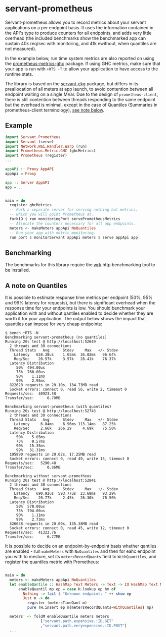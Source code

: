 # servant-prometheus

Servant-prometheus allows you to record metrics about your servant applications on a per endpoint basis. It uses the information contained in the API's type to produce counters for all endpoints, and adds very little overhead (the included benchmarks show the benchmarked app can sustain 40k req/sec with monitoring, and 41k ewithout, when quantiles are not measured).

In the example below, run time system metrics are also reported on using the [prometheus-metrics-ghc](https://hackage.haskell.org/package/prometheus-metrics-ghc) package. If using GHC metrics, make sure that your app is run with `+RTS -T` to allow your application to have access to the runtime stats.

The library is based on the [servant-ekg](https://hackage.haskell.org/package/servant-ekg) package, but differs in its preallocation of all meters at app launch, to avoid contention between all endpoint waiting on a single MVar. Due to the design of `prometheus-client`, there is still contention between threads responding to the same endpoint but the overhead is minimal, except in the case of Quantiles (Summaries in prometheus-client terminology), [see note below](#a-note-on-quantiles).

## Example

```haskell
import Servant.Prometheus
import Servant (serve)
import Network.Wai.Handler.Warp (run)
import Prometheus.Metric.GHC (ghcMetrics)
import Prometheus (register)
...

appAPi :: Proxy AppAPI
appApi = Proxy

app :: Server AppAPI
app = ...


main = do
  register ghcMetrics
  -- Fork a separate server for serving nothing but metrics,
  -- which you will point Prometheus at.
  forkIO $ run monitoringPort servePrometheusMetrics
  -- Allocate the counters necessary for all app endpoints.
  meters <- makeMeters appApi NoQuantiles
  -- Run your app with metric monitoring.
  run port $ monitorServant appApi meters $ serve appApi app

```

## Benchmarking
The benchmarks for this library require the [wrk](https://github.com/wg/wrk) http benchmarking tool to be installed.

## A note on Quantiles
It is possible to estimate response time metrics per endpoint (50%, 95% and 99% latency for requests), but there is significant overhead when the response time for your endpoints is low. You should benchmark your application with and without qantiles enabled to decide whether they are worth it for your application. The output below shows the impact that quantiles can impose for very cheap endpoints:

```
$ bench +RTS -N
Benchmarking servant-prometheus (no quantiles)
Running 20s test @ http://localhost:52649
  2 threads and 30 connections
  Thread Stats   Avg      Stdev     Max   +/- Stdev
    Latency   658.38us    1.05ms  36.02ms   96.64%
    Req/Sec    20.57k     3.57k   28.41k    76.37%
  Latency Distribution
     50%  494.00us
     75%  760.00us
     90%    1.11ms
     99%    2.95ms
  822628 requests in 20.10s, 134.73MB read
  Socket errors: connect 0, read 56, write 2, timeout 0
Requests/sec:  40923.58
Transfer/sec:      6.70MB

Benchmarking servant-prometheus (with quantiles)
Running 20s test @ http://localhost:52743
  2 threads and 30 connections
  Thread Stats   Avg      Stdev     Max   +/- Stdev
    Latency     6.84ms    6.96ms 113.14ms   87.25%
    Req/Sec     2.66k   266.29     4.69k    75.50%
  Latency Distribution
     50%    5.05ms
     75%    9.57ms
     90%   15.35ms
     99%   31.31ms
  105890 requests in 20.02s, 17.25MB read
  Socket errors: connect 0, read 49, write 15, timeout 0
Requests/sec:   5290.48
Transfer/sec:      0.86MB

Benchmarking without servant-prometheus
Running 20s test @ http://localhost:52841
  2 threads and 30 connections
  Thread Stats   Avg      Stdev     Max   +/- Stdev
    Latency   690.92us  593.77us  23.68ms   93.29%
    Req/Sec    20.77k     2.45k   26.30k    78.50%
  Latency Distribution
     50%  570.00us
     75%  794.00us
     90%    1.11ms
     99%    2.73ms
  826638 requests in 20.00s, 135.38MB read
  Socket errors: connect 0, read 45, write 12, timeout 0
Requests/sec:  41322.76
Transfer/sec:      6.77MB
```

It is possible to decide on an endpoint-by-endpoint basis whether qantiles are enabled - run `makeMeters` with `NoQuantiles` and then for eahc endpoint you with to mesture, set its `metersRecordQuants` field to `WithQuantiles`, and register the quantiles metric with Prometheus:

```haskell

main = do
  meters <- makeMeters appApi NoQuantiles
  let enableQantile :: HashMap Text Meters -> Text -> IO HashMap Text Meters
      enableQuantil mp ep = case H.lookup ep hm of
        Nothing -> fail $ "Unknown endpoint: " ++ show ep
        Just m -> do
          register (metersTimeQant m)
          pure (H.insert ep m{metersRecordQuants=WithQuantiles} mp)

  meters' <- foldM enableQuantile meters meters 
                ["servant.path.expensive.:ID.GET"
                ,"servant.path.veryexpensive.:ID.POST"]
  ...

```
